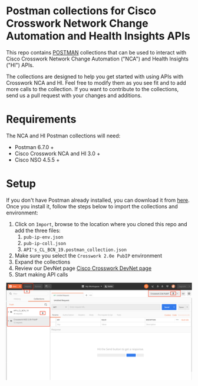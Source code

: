 # Postman collections for Cisco Crosswork Network Change Automation and Health Insights APIs

This repo contains [POSTMAN](https://getpostman.com) collections that can be used to interact with Cisco Crosswork Network Change Automation ("NCA") and Health Insights ("HI") APIs.

The collections are designed to help you get started with using APIs with Crosswork NCA and HI. Feel free to modify them as you see fit and to add more calls to the collection. If you want to contribute to the collections, send us a pull request with your changes and additions.

# Requirements

The NCA and HI Postman collections will need:
* Postman 6.7.0 +
* Cisco Crosswork NCA and HI 3.0 +  
* Cisco NSO 4.5.5 + 

# Setup 

If you don't have Postman already installed, you can download it from [here](https://getpostman.com). Once you install it, follow the steps below to import the collections and environment:


1. Click on `Import`, browse to the location where you cloned this repo and add the three files:
    1. `pub-ip-env.json`
    2. `pub-ip-coll.json`
    3. `API's_CL_BCN_19.postman_collection.json`
2. Make sure you select the `Crosswork 2.0e PubIP` environment
3. Expand the collections
4. Review our DevNet page [Cisco Crosswork DevNet page](https://developer.cisco.com/)
5. Start making API calls



![screenshot](./ScreenShotPostman.png)





